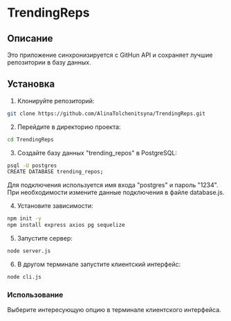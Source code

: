 # TrendingReps

## Описание
Это приложение синхронизируется с GitHun API и сохраняет лучшие репозитории в базу данных.

## Установка
1. Клонируйте репозиторий:
```bash
git clone https://github.com/AlinaTolchenitsyna/TrendingReps.git
```
2. Перейдите в директорию проекта:
```bash
cd TrendingReps
```
3. Создайте базу данных "trending_repos" в PostgreSQL:
```bash
psql -U postgres
CREATE DATABASE trending_repos;
```
Для подключения используется имя входа "postgres" и пароль "1234". При необходимости измените данные подключения в файле database.js.

4. Установите зависимости:
```bash
npm init -y
npm install express axios pg sequelize
```
5. Запустите сервер:
```bash
node server.js
```
6. В другом терминале запустите клиентский интерфейс:
```bash
node cli.js
```

### Использование
Выберите интересующую опцию в терминале клиентского интерфейса.
